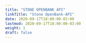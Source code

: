 ```yaml
---
title: "STONE OPENBANK API"
linkTitle: "Stone OpenBank-API"
date: 2020-09-17T18:00:00-03:00
lastmod: 2020-09-17T18:00:00-03:00
weight: 1
draft: false
---
```



